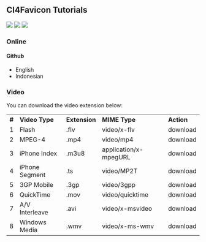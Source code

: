 ## CI4Favicon Tutorials

![](https://img.shields.io/badge/version-1.0-green) [![](https://img.shields.io/badge/license-MIT-blue)](https://github.com/officialxviid/ci4favicon/blob/main/LICENSE) [![](https://img.shields.io/badge/composer-officialxviid%2FCI4Favicon-sandybrown)](https://github.com/officialxviid/ci4favicon/blob/main/LICENSE)



### Online

#### Github

*   English
*   Indonesian

### Video

You can download the video extension below:

<table><tbody><tr><td><strong>#</strong></td><td><strong>Video Type</strong></td><td><strong>Extension</strong></td><td><strong>MIME Type</strong></td><td><strong>Action</strong></td></tr><tr><td>1</td><td>Flash</td><td>.flv</td><td>video/x-flv</td><td>download</td></tr><tr><td>2</td><td>MPEG-4</td><td>.mp4</td><td>video/mp4</td><td>download</td></tr><tr><td>3</td><td>iPhone Index</td><td>.m3u8</td><td>application/x-mpegURL</td><td>download</td></tr><tr><td>4</td><td>iPhone Segment</td><td>.ts</td><td>video/MP2T</td><td>download</td></tr><tr><td>5</td><td>3GP Mobile</td><td>.3gp</td><td>video/3gpp</td><td>download</td></tr><tr><td>6</td><td>QuickTime</td><td>.mov</td><td>video/quicktime</td><td>download</td></tr><tr><td>7</td><td>A/V Interleave</td><td>.avi</td><td>video/x-msvideo</td><td>download</td></tr><tr><td>8</td><td>Windows Media</td><td>.wmv</td><td>video/x-ms-wmv</td><td>download</td></tr></tbody></table>
